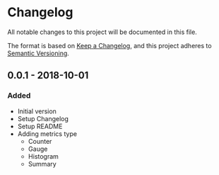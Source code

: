 # Changelog

All notable changes to this project will be documented in this file.

The format is based on [Keep a Changelog](https://keepachangelog.com/en/1.0.0/),
and this project adheres to [Semantic Versioning](https://semver.org/spec/v2.0.0.html).

## 0.0.1 - 2018-10-01
### Added
- Initial version
- Setup Changelog
- Setup README
- Adding metrics type
  - Counter
  - Gauge
  - Histogram
  - Summary

